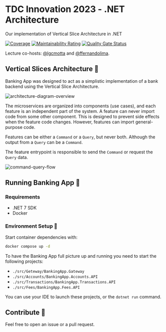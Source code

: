 # TDC Innovation 2023 - .NET Architecture

Our implementation of Vertical Slice Architecture in .NET

[![Coverage](https://sonarcloud.io/api/project_badges/measure?project=lgcmotta_tdc-vertical-slice-architecture&metric=coverage)](https://sonarcloud.io/summary/new_code?id=lgcmotta_tdc-vertical-slice-architecture)
[![Maintainability Rating](https://sonarcloud.io/api/project_badges/measure?project=lgcmotta_tdc-vertical-slice-architecture&metric=sqale_rating)](https://sonarcloud.io/summary/new_code?id=lgcmotta_tdc-vertical-slice-architecture)
[![Quality Gate Status](https://sonarcloud.io/api/project_badges/measure?project=lgcmotta_tdc-vertical-slice-architecture&metric=alert_status)](https://sonarcloud.io/summary/new_code?id=lgcmotta_tdc-vertical-slice-architecture)

Lecture co-hosts: [@lgcmotta](https://github.com/lgcmotta) and [@ffernandolima](https://github.com/ffernandolima).

## Vertical Slices Architecture :cake:

Banking App was designed to act as a simplistic implementation of a bank backend using the Vertical Slice Architecture.

![architecture-diagram-overview](https://github.com/lgcmotta/tdc-vertical-slice-architecture/assets/33238105/2b131fd9-c91d-4bf2-9e39-a0dfb5b3b616)

The microservices are organized into components (use cases), and each feature is an independent part of the system. 
A feature can never import code from some other component. 
This is designed to prevent side effects when the feature code changes. 
However, features can import general-purpose code.

Features can be either a `Command` or a `Query`, but never both. Although the output from a `Query` can be a `Command`.

The feature entrypoint is responsible to send the `Command` or request the `Query` data.

![command-query-flow](https://github.com/lgcmotta/tdc-vertical-slice-architecture/assets/33238105/4c69fec5-550a-4be4-8895-e4feb751774a)

## Running Banking App :bank:

### Requirements

- .NET 7 SDK
- Docker

### Environment Setup :whale2:

Start container dependencies with:

```bash
docker compose up -d
``` 

To have the Banking App full picture up and running you need to start the following projects:

- `./src/Geteway/BankingApp.Gateway`
- `./src/Accounts/BankingApp.Accounts.API`
- `./src/Transactions/BankingApp.Transactions.API`
- `./src/Fees/BankingApp.Fees.API`

You can use your IDE to launch these projects, or the `dotnet run` command.

## Contribute :wave:

Feel free to open an issue or a pull request. 
